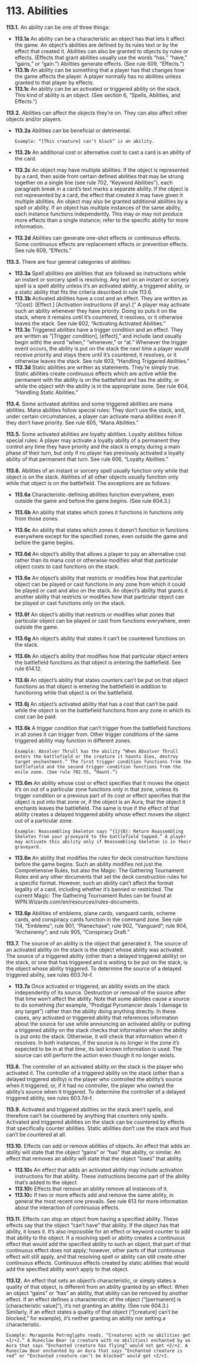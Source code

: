 # **113.** Abilities

**113.1.** An ability can be one of three things:
+ **113.1a** An ability can be a characteristic an object has that lets it affect the game. An object’s abilities are defined by its rules text or by the effect that created it. Abilities can also be granted to objects by rules or effects. (Effects that grant abilities usually use the words “has,” “have,” “gains,” or “gain.”) Abilities generate effects. (See rule 609, “Effects.”)
+ **113.1b** An ability can be something that a player has that changes how the game affects the player. A player normally has no abilities unless granted to that player by effects.
+ **113.1c** An ability can be an activated or triggered ability on the stack. This kind of ability is an object. (See section 6, “Spells, Abilities, and Effects.”)

**113.2.** Abilities can affect the objects they’re on. They can also affect other objects and/or players.
+ **113.2a** Abilities can be beneficial or detrimental.

      Example: “[This creature] can’t block” is an ability.
+ **113.2b** An additional cost or alternative cost to cast a card is an ability of the card.
+ **113.2c** An object may have multiple abilities. If the object is represented by a card, then aside from certain defined abilities that may be strung together on a single line (see rule 702, “Keyword Abilities”), each paragraph break in a card’s text marks a separate ability. If the object is not represented by a card, the effect that created it may have given it multiple abilities. An object may also be granted additional abilities by a spell or ability. If an object has multiple instances of the same ability, each instance functions independently. This may or may not produce more effects than a single instance; refer to the specific ability for more information.
+ **113.2d** Abilities can generate one-shot effects or continuous effects. Some continuous effects are replacement effects or prevention effects. See rule 609, “Effects.”

**113.3.** There are four general categories of abilities:
+ **113.3a** Spell abilities are abilities that are followed as instructions while an instant or sorcery spell is resolving. Any text on an instant or sorcery spell is a spell ability unless it’s an activated ability, a triggered ability, or a static ability that fits the criteria described in rule 113.6.
+ **113.3b** Activated abilities have a cost and an effect. They are written as “[Cost]: [Effect.] [Activation instructions (if any).]” A player may activate such an ability whenever they have priority. Doing so puts it on the stack, where it remains until it’s countered, it resolves, or it otherwise leaves the stack. See rule 602, “Activating Activated Abilities.”
+ **113.3c** Triggered abilities have a trigger condition and an effect. They are written as “[Trigger condition], [effect],” and include (and usually begin with) the word “when,” “whenever,” or “at.” Whenever the trigger event occurs, the ability is put on the stack the next time a player would receive priority and stays there until it’s countered, it resolves, or it otherwise leaves the stack. See rule 603, “Handling Triggered Abilities.”
+ **113.3d** Static abilities are written as statements. They’re simply true. Static abilities create continuous effects which are active while the permanent with the ability is on the battlefield and has the ability, or while the object with the ability is in the appropriate zone. See rule 604, “Handling Static Abilities.”

**113.4.** Some activated abilities and some triggered abilities are mana abilities. Mana abilities follow special rules: They don’t use the stack, and, under certain circumstances, a player can activate mana abilities even if they don’t have priority. See rule 605, “Mana Abilities.”

**113.5.** Some activated abilities are loyalty abilities. Loyalty abilities follow special rules: A player may activate a loyalty ability of a permanent they control any time they have priority and the stack is empty during a main phase of their turn, but only if no player has previously activated a loyalty ability of that permanent that turn. See rule 606, “Loyalty Abilities.”

**113.6.** Abilities of an instant or sorcery spell usually function only while that object is on the stack. Abilities of all other objects usually function only while that object is on the battlefield. The exceptions are as follows:
+ **113.6a** Characteristic-defining abilities function everywhere, even outside the game and before the game begins. (See rule 604.3.)
+ **113.6b** An ability that states which zones it functions in functions only from those zones.
+ **113.6c** An ability that states which zones it doesn’t function in functions everywhere except for the specified zones, even outside the game and before the game begins.
+ **113.6d** An object’s ability that allows a player to pay an alternative cost rather than its mana cost or otherwise modifies what that particular object costs to cast functions on the stack.
+ **113.6e** An object’s ability that restricts or modifies how that particular object can be played or cast functions in any zone from which it could be played or cast and also on the stack. An object’s ability that grants it another ability that restricts or modifies how that particular object can be played or cast functions only on the stack.
+ **113.6f** An object’s ability that restricts or modifies what zones that particular object can be played or cast from functions everywhere, even outside the game.
+ **113.6g** An object’s ability that states it can’t be countered functions on the stack.
+ **113.6h** An object’s ability that modifies how that particular object enters the battlefield functions as that object is entering the battlefield. See rule 614.12.
+ **113.6i** An object’s ability that states counters can’t be put on that object functions as that object is entering the battlefield in addition to functioning while that object is on the battlefield.
+ **113.6j** An object’s activated ability that has a cost that can’t be paid while the object is on the battlefield functions from any zone in which its cost can be paid.
+ **113.6k** A trigger condition that can’t trigger from the battlefield functions in all zones it can trigger from. Other trigger conditions of the same triggered ability may function in different zones.

      Example: Absolver Thrull has the ability “When Absolver Thrull enters the battlefield or the creature it haunts dies, destroy target enchantment.” The first trigger condition functions from the battlefield and the second trigger condition functions from the exile zone. (See rule 702.55, “Haunt.”)
+ **113.6m** An ability whose cost or effect specifies that it moves the object it’s on out of a particular zone functions only in that zone, unless its trigger condition or a previous part of its cost or effect specifies that the object is put into that zone or, if the object is an Aura, that the object it enchants leaves the battlefield. The same is true if the effect of that ability creates a delayed triggered ability whose effect moves the object out of a particular zone.

      Example: Reassembling Skeleton says “{1}{B}: Return Reassembling Skeleton from your graveyard to the battlefield tapped.” A player may activate this ability only if Reassembling Skeleton is in their graveyard.
+ **113.6n** An ability that modifies the rules for deck construction functions before the game begins. Such an ability modifies not just the Comprehensive Rules, but also the Magic: The Gathering Tournament Rules and any other documents that set the deck construction rules for a specific format. However, such an ability can’t affect the format legality of a card, including whether it’s banned or restricted. The current Magic: The Gathering Tournament Rules can be found at WPN.Wizards.com/en/resources/rules-documents.
+ **113.6p** Abilities of emblems, plane cards, vanguard cards, scheme cards, and conspiracy cards function in the command zone. See rule 114, “Emblems”; rule 901, “Planechase”; rule 902, “Vanguard”; rule 904, “Archenemy”; and rule 905, “Conspiracy Draft.”

**113.7.** The source of an ability is the object that generated it. The source of an activated ability on the stack is the object whose ability was activated. The source of a triggered ability (other than a delayed triggered ability) on the stack, or one that has triggered and is waiting to be put on the stack, is the object whose ability triggered. To determine the source of a delayed triggered ability, see rules 603.7d–f.
+ **113.7a** Once activated or triggered, an ability exists on the stack independently of its source. Destruction or removal of the source after that time won’t affect the ability. Note that some abilities cause a source to do something (for example, “Prodigal Pyromancer deals 1 damage to any target”) rather than the ability doing anything directly. In these cases, any activated or triggered ability that references information about the source for use while announcing an activated ability or putting a triggered ability on the stack checks that information when the ability is put onto the stack. Otherwise, it will check that information when it resolves. In both instances, if the source is no longer in the zone it’s expected to be in at that time, its last known information is used. The source can still perform the action even though it no longer exists.

**113.8.** The controller of an activated ability on the stack is the player who activated it. The controller of a triggered ability on the stack (other than a delayed triggered ability) is the player who controlled the ability’s source when it triggered, or, if it had no controller, the player who owned the ability’s source when it triggered. To determine the controller of a delayed triggered ability, see rules 603.7d–f.

**113.9.** Activated and triggered abilities on the stack aren’t spells, and therefore can’t be countered by anything that counters only spells. Activated and triggered abilities on the stack can be countered by effects that specifically counter abilities. Static abilities don’t use the stack and thus can’t be countered at all.

**113.10.** Effects can add or remove abilities of objects. An effect that adds an ability will state that the object “gains” or “has” that ability, or similar. An effect that removes an ability will state that the object “loses” that ability.
+ **113.10**a An effect that adds an activated ability may include activation instructions for that ability. These instructions become part of the ability that’s added to the object.
+ **113.10**b Effects that remove an ability remove all instances of it.
+ **113.10**c If two or more effects add and remove the same ability, in general the most recent one prevails. See rule 613 for more information about the interaction of continuous effects.

**113.11.** Effects can stop an object from having a specified ability. These effects say that the object “can’t have” that ability. If the object has that ability, it loses it. It’s also impossible for an effect or keyword counter to add that ability to the object. If a resolving spell or ability creates a continuous effect that would add the specified ability to such an object, that part of that continuous effect does not apply; however, other parts of that continuous effect will still apply, and that resolving spell or ability can still create other continuous effects. Continuous effects created by static abilities that would add the specified ability won’t apply to that object.

**113.12.** An effect that sets an object’s characteristic, or simply states a quality of that object, is different from an ability granted by an effect. When an object “gains” or “has” an ability, that ability can be removed by another effect. If an effect defines a characteristic of the object (“[permanent] is [characteristic value]”), it’s not granting an ability. (See rule 604.3.) Similarly, if an effect states a quality of that object (“[creature] can’t be blocked,” for example), it’s neither granting an ability nor setting a characteristic.

    Example: Muraganda Petroglyphs reads, “Creatures with no abilities get +2/+2.” A Runeclaw Bear (a creature with no abilities) enchanted by an Aura that says “Enchanted creature has flying” would not get +2/+2. A Runeclaw Bear enchanted by an Aura that says “Enchanted creature is red” or “Enchanted creature can’t be blocked” would get +2/+2.
